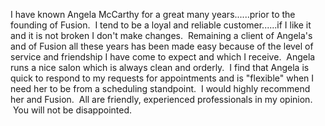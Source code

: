 

I have known Angela McCarthy for a great many years......prior to the founding of Fusion. &nbsp;I tend to be a loyal and reliable customer......if I like it and it is not broken I don't make changes. &nbsp;Remaining a client of Angela's and of Fusion all these years has been made easy because of the level of service and friendship I have come to expect and which I receive. &nbsp;Angela runs a nice salon which is always clean and orderly. &nbsp;I find that Angela is quick to respond to my requests for appointments and is "flexible" when I need her to be from a scheduling standpoint. &nbsp;I would highly recommend her and Fusion. &nbsp;All are friendly, experienced professionals in my opinion. &nbsp;You will not be disappointed.